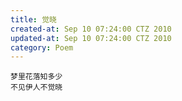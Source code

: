 ```yaml
---
title: 觉晓
created-at: Sep 10 07:24:00 CTZ 2010
updated-at: Sep 10 07:24:00 CTZ 2010
category: Poem
---
```


    梦里花落知多少
    不见伊人不觉晓
